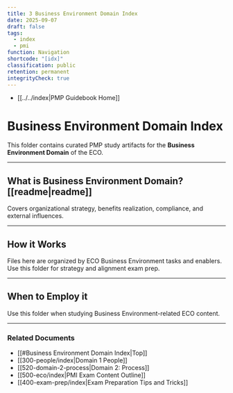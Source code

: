 ```yaml
---
title: 3 Business Environment Domain Index
date: 2025-09-07
draft: false
tags:
  - index
  - pmi
function: Navigation
shortcode: "[idx]"
classification: public
retention: permanent
integrityCheck: true
---
```

- [[../../index|PMP Guidebook Home]]
# Business Environment Domain Index

This folder contains curated PMP study artifacts for the **Business Environment Domain** of the ECO.

---
## What is Business Environment Domain? [[readme|readme]]

Covers organizational strategy, benefits realization, compliance, and external influences.

---
## How it Works

Files here are organized by ECO Business Environment tasks and enablers. Use this folder for strategy and alignment exam prep.

---
## When to Employ it

Use this folder when studying Business Environment-related ECO content.

---
### Related Documents
- [[#Business Environment Domain Index|Top]]
- [[300-people/index|Domain 1 People]]
- [[520-domain-2-process|Domain 2: Process]]  
- [[500-eco/index|PMI Exam Content Outline]]
- [[400-exam-prep/index|Exam Preparation Tips and Tricks]]
